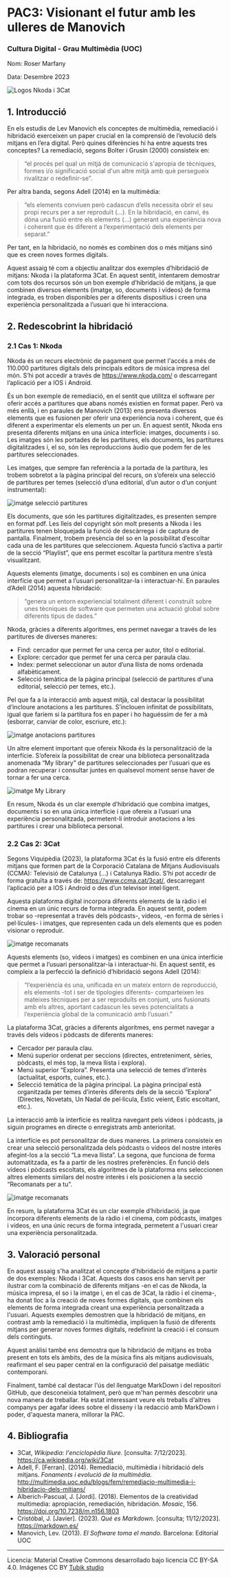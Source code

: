 # PAC3: Visionant el futur amb les ulleres de Manovich
### Cultura Digital - Grau Multimèdia (UOC)


Nom: Roser Marfany

Data: Desembre 2023

![Logos Nkoda i 3Cat](img/logos.png) 



## 1. Introducció

En els estudis de Lev Manovich els conceptes de multimèdia, remediació i hibridació exerceixen un paper crucial en la comprensió de l’evolució dels mitjans en l’era digital. Però quines diferències hi ha entre aquests tres conceptes? La remediació, segons Bolter i Grusin (2000) consisteix en:
>“el procés pel qual un mitjà de comunicació s'apropia de tècniques, formes i/o significació social d'un altre mitjà amb què persegueix rivalitzar o redefinir-se”.

Per altra banda, segons Adell (2014) en la multimèdia:
>“els elements conviuen però cadascun d’ells necessita obrir el seu propi recurs per a ser reproduït (…). En la hibridació, en canvi, és dóna una fusió entre els elements (…) generant una experiència nova i coherent que és diferent a l’experimentació dels elements per separat.”

Per tant, en la hibridació, no només es combinen dos o més mitjans sinó que es creen noves formes digitals.

Aquest assaig té com a objectiu analitzar dos exemples d’hibridació de mitjans: Nkoda i la plataforma 3Cat. En aquest sentit, intentarem demostrar com tots dos recursos són un bon exemple d’hibridació de mitjans, ja que combinen diversos elements (imatge, so, documents i vídeos) de forma integrada, es troben disponibles per a diferents dispositius i creen una experiència personalitzada a l’usuari que hi interacciona.    





## 2. Redescobrint la hibridació
### 2.1 Cas 1: Nkoda

Nkoda és un recurs electrònic de pagament que permet l'accés a més de 110.000 partitures digitals dels principals editors de música impresa del món. S’hi pot accedir a través de https://www.nkoda.com/ o descarregant l’aplicació per a IOS i Android.

És un bon exemple de remediació, en el sentit que utilitza el software per oferir accés a partitures que abans només existien en format paper. Però va més enllà, i en paraules de Manovich (2013) ens presenta diversos elements que es fusionen per oferir una experiència nova i coherent, que és diferent a experimentar els elements un per un. En aquest sentit, Nkoda ens presenta diferents mitjans en una única interfície: imatges, documents i so. Les imatges són les portades de les partitures, els documents, les partitures digitalitzades i, el so, són les reproduccions àudio que podem fer de les partitures seleccionades. 

Les imatges, que sempre fan referència a la portada de la partitura, les trobem sobretot a la pàgina principal del recurs, on s’ofereix una selecció de partitures per temes (selecció d’una editorial, d’un autor o d’un conjunt instrumental):

![imatge selecció partitures](img/nkoda3.png)

Els documents, que són les partitures digitalitzades, es presenten sempre en format pdf. Les lleis del copyright són molt presents a Nkoda i les partitures tenen bloquejada la funció de descàrrega i de captura de pantalla.
Finalment, trobem presència del so en la possibilitat d’escoltar cada una de les partitures que seleccionem. Aquesta funció s’activa a partir de la secció “Playlist”, que ens permet escoltar la partitura mentre s’està visualitzant.

Aquests elements (imatge, documents i so) es combinen en una única interfície que permet a l’usuari personalitzar-la i interactuar-hi. En paraules d’Adell (2014) aquesta hibridació:
>“genera un entorn experiencial totalment diferent i construït sobre unes tècniques de software que permeten una actuació global sobre diferents tipus de dades.”

Nkoda, gràcies a diferents algoritmes, ens permet navegar a través de les partitures de diverses maneres:
- Find: cercador que permet fer una cerca per autor, títol o editorial.
- Explore: cercador que permet fer una cerca per paraula clau.
- Index: permet seleccionar un autor d’una llista de noms ordenada alfabèticament.
- Selecció temàtica de la pàgina principal (selecció de partitures d'una editorial, selecció per temes, etc.).

Pel que fa a la interacció amb aquest mitjà, cal destacar la possibilitat d’incloure anotacions a les partitures. S’inclouen infinitat de possibilitats, igual que faríem si la partitura fos en paper i ho haguéssim de fer a mà (esborrar, canviar de color, escriure, etc.):

![imatge anotacions partitures](img/nkoda1.jpg)

Un altre element important que ofereix Nkoda és la personalització de la interfície. S’ofereix la possibilitat de crear una biblioteca personalitzada anomenada “My library” de partitures seleccionades per l’usuari que es podran recuperar i consultar juntes en qualsevol moment sense haver de tornar a fer una cerca.

![imatge My Library](img/nkoda2.png) 

En resum, Nkoda és un clar exemple d’hibridació que combina imatges, documents i so en una única interfície i que ofereix a l’usuari una experiència personalitzada, permetent-li introduir anotacions a les partitures i crear una biblioteca personal.



### 2.2 Cas 2: 3Cat

Segons Viquipèdia (2023), la plataforma 3Cat és la fusió entre els diferents mitjans que formen part de la Corporació Catalana de Mitjans Audiovisuals (CCMA): Televisió de Catalunya (...) i Catalunya Ràdio. S’hi pot accedir de forma gratuïta a través de: https://www.ccma.cat/3cat/, descarregant l’aplicació per a IOS i Android o des d’un televisor intel·ligent.

Aquesta plataforma digital incorpora diferents elements de la ràdio i el cinema en un únic recurs de forma integrada. En aquest sentit, podem trobar so -representat a través dels pòdcasts-, vídeos, -en forma de sèries i pel·lícules- i imatges, que representen cada un dels elements que es poden visionar o reproduir. 

![imatge recomanats](img/3cat2.png)

Aquests elements (so, vídeos i imatges) es combinen en una única interfície que permet a l’usuari personalitzar-la i interactuar-hi. En aquest sentit, es compleix a la perfecció la definició d’hibridació segons Adell (2014): 
>“l’experiència és una, unificada en un mateix entorn de reproducció, els elements -tot i ser de tipologies diferents- comparteixen les mateixes tècniques per a ser reproduïts en conjunt, uns fusionats amb els altres, aportant cadascun les seves potencialitats a l’experiència global de la comunicació amb l’usuari.”

La plataforma 3Cat, gràcies a diferents algoritmes, ens permet navegar a través dels vídeos i pòdcasts de diferents maneres:
- Cercador per paraula clau.
- Menú superior ordenat per seccions (directes, entreteniment, sèries, pòdcasts, el més top, la meva llista i explora).
- Menú superior “Explora”. Presenta una selecció de temes d’interès (actualitat, esports, cuines, etc.).
- Selecció temàtica de la pàgina principal. La pàgina principal està organitzada per temes d’interès diferents dels de la secció “Explora” (Directes, Novetats, Un Nadal de pel·lícula, Estic veient, Estic escoltant, etc.).

La interacció amb la interfície es realitza navegant pels vídeos i pòdcasts, ja siguin programes en directe o enregistrats amb anterioritat.

La interfície es pot personalitzar de dues maneres. La primera consisteix en crear una selecció personalitzada dels pòdcasts o vídeos del nostre interès afegint-los a la secció “La meva llista”. La segona, que funciona de forma automatitzada, es fa a partir de les nostres preferències. En funció dels vídeos i pòdcasts escoltats, els algoritmes de la plataforma ens seleccionen altres elements similars del nostre interès i els posicionen a la secció “Recomanats per a tu”.

![imatge recomanats](img/3cat1.png)

En resum, la plataforma 3Cat és un clar exemple d’hibridació, ja que incorpora diferents elements de la ràdio i el cinema, com pòdcasts, imatges i vídeos, en una únic recurs de forma integrada, permetent a l'usuari crear una experiència personalitzada.



## 3. Valoració personal
En aquest assaig s'ha analitzat el concepte d'hibridació de mitjans a partir de dos exemples: Nkoda i 3Cat. Aquests dos casos ens han servit per ilustrar com la combinació de diferents mitjans -en el cas de Nkoda, la música impresa, el so i la imatge i, en el cas de 3Cat, la ràdio i el cinema-, ha donat lloc a la creació de noves formes digitals, que combinen els elements de forma integrada creant una experiència personalitzada a l'usuari. Aquests exemples demostren que la hibridació de mitjans, en contrast amb la remediació i la multimèdia, impliquen la fusió de diferents mitjans per generar noves formes digitals, redefinint la creació i el consum dels continguts. 

Aquest anàlisi també ens demostra que la hibridació de mitjans es troba present en tots els àmbits, des de la música fins als mitjans audiovisuals, reafirmant el seu paper central en la configuració del paisatge mediàtic contemporani.

Finalment, també cal destacar l'ús del llenguatge MarkDown i del repositori GitHub, que desconeixia totalment, però que m'han permès descobrir una nova manera de treballar. Ha estat interessant veure els treballs d'altres companys per agafar idees sobre el disseny i la redacció amb MarkDown i poder, d'aquesta manera, millorar la PAC. 



## 4. Bibliografia

- 3Cat, *Wikipedia: l'enciclopèdia lliure*. [consulta: 7/12/2023]. https://ca.wikipedia.org/wiki/3Cat
- Adell, F. [Ferran]. (2014). Remediació, multimèdia i hibridació dels mitjans. *Fonaments i evolució de la multimèdia*. http://multimedia.uoc.edu/blogs/fem/remediacio-multimedia-i-hibridacio-dels-mitjans/
- Alberich-Pascual, J. [Jordi]. (2018). Elementos de la creatividad multimedia: apropiación, remediación, hibridación. *Mosaic*, 156. https://doi.org/10.7238/m.n156.1803
- Cristóbal, J. [Javier]. (2023). *Qué es Markdown*. [consulta; 11/12/2023]. https://markdown.es/
- Manovich, Lev. (2013). *El Software toma el mando*. Barcelona: Editorial UOC

----

Licencia: Material Creative Commons desarrollado bajo licencia CC BY-SA 4.0. Imágenes CC BY [Tubik studio](https://blog.tubikstudio.com/how-to-create-original-flat-illustrations-designers-tips/) 
